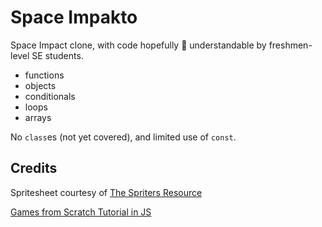 Space Impakto
=============

Space Impact clone, with code hopefully :pray: understandable by freshmen-level
SE students.

- functions
- objects
- conditionals
- loops
- arrays

No `class`es (not yet covered), and limited use of `const`.

Credits
-------

Spritesheet courtesy of [The Spriters Resource](https://www.spriters-resource.com/mobile/arkanoidvsspaceinvaders/sheet/115283/)

[Games from Scratch Tutorial in JS](https://spicyyoghurt.com/tutorials/html5-javascript-game-development/create-a-proper-game-loop-with-requestanimationframe)
